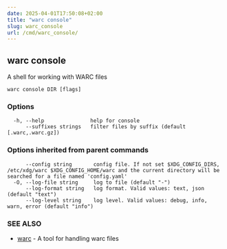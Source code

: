 ```yaml
---
date: 2025-04-01T17:50:08+02:00
title: "warc console"
slug: warc_console
url: /cmd/warc_console/
---
```

## warc console

A shell for working with WARC files

```
warc console DIR [flags]
```

### Options

```
  -h, --help               help for console
      --suffixes strings   filter files by suffix (default [.warc,.warc.gz])
```

### Options inherited from parent commands

```
      --config string       config file. If not set $XDG_CONFIG_DIRS, /etc/xdg/warc $XDG_CONFIG_HOME/warc and the current directory will be searched for a file named 'config.yaml'
  -O, --log-file string     log to file (default "-")
      --log-format string   log format. Valid values: text, json (default "text")
      --log-level string    log level. Valid values: debug, info, warn, error (default "info")
```

### SEE ALSO

* [warc](../warc/)	 - A tool for handling warc files

